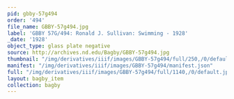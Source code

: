 ```yaml
---
pid: gbby-57g494
order: '494'
file_name: GBBY-57g494.jpg
label: 'GBBY 57G/494: Ronald J. Sullivan: Swimming - 1928'
_date: '1928'
object_type: glass plate negative
source: http://archives.nd.edu/Bagby/GBBY-57g494.jpg
thumbnail: "/img/derivatives/iiif/images/GBBY-57g494/full/250,/0/default.jpg"
manifest: "/img/derivatives/iiif/images/GBBY-57g494/manifest.json"
full: "/img/derivatives/iiif/images/GBBY-57g494/full/1140,/0/default.jpg"
layout: bagby_item
collection: bagby
---
```

